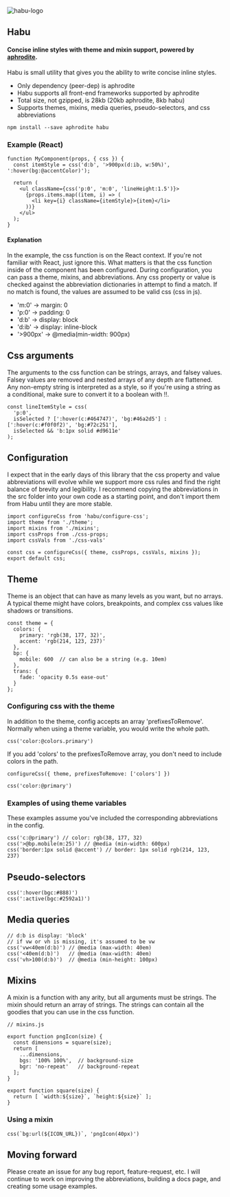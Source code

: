 ![habu-logo](https://cloud.githubusercontent.com/assets/8162640/22945227/772ed4ac-f2c1-11e6-8a17-e3735d2ec7f6.png)

## Habu

#### Concise inline styles with theme and mixin support, powered by [aphrodite](https://github.com/Khan/aphrodite).

Habu is small utility that gives you the ability to write concise inline styles.
* Only dependency (peer-dep) is aphrodite
* Habu supports all front-end frameworks supported by aphrodite
* Total size, not gzipped, is 28kb (20kb aphrodite, 8kb habu)
* Supports themes, mixins, media queries, pseudo-selectors, and css abbreviations

```
npm install --save aphrodite habu
```

### Example (React)
```
function MyComponent(props, { css }) {
  const itemStyle = css('d:b', '>900px(d:ib, w:50%)', ':hover(bg:@accentColor)');

  return (
    <ul className={css('p:0', 'm:0', 'lineHeight:1.5')}>
      {props.items.map((item, i) => (
        <li key={i} className={itemStyle}>{item}</li>  
      ))}
    </ul>
  );
}
```

#### Explanation
In the example, the css function is on the React context.  If you're not familiar with React, just ignore this.
What matters is that the css function inside of the component has been configured.
During configuration, you can pass a theme, mixins, and abbreviations.  Any css property or value is checked against
the abbreviation dictionaries in attempt to find a match.  If no match is found, the values are assumed to be valid css (css in js).

* 'm:0' -> margin: 0
* 'p:0' -> padding: 0
* 'd:b' -> display: block
* 'd:ib' -> display: inline-block
* '>900px' -> @media(min-width: 900px)


## Css arguments
The arguments to the css function can be strings, arrays, and falsey values.  Falsey values are removed and nested arrays of any depth are flattened.
Any non-empty string is interpreted as a style, so if you're using a string as a conditional, make sure to convert it to a boolean with !!.
```
const lineItemStyle = css(
  'p:0',
  isSelected ? [':hover(c:#464747)', 'bg:#46a2d5'] : [':hover(c:#f0f0f2)', 'bg:#72c251'],
  isSelected && 'b:1px solid #d9611e'
);
```

## Configuration
I expect that in the early days of this library that the css property and value abbreviations will evolve while we support more css rules and find the right balance of brevity and legibility.  I recommend copying the abbreviations in the src folder into your own code as a starting point, and don't import them from Habu until they are more stable.

```
import configureCss from 'habu/configure-css';
import theme from './theme';
import mixins from './mixins';
import cssProps from ./css-props;
import cssVals from './css-vals'

const css = configureCss({ theme, cssProps, cssVals, mixins });
export default css;
```

## Theme
Theme is an object that can have as many levels as you want, but no arrays.  A typical theme might have colors, breakpoints, and complex css values like shadows or transitions.
```
const theme = {
  colors: {
    primary: 'rgb(38, 177, 32)',
    accent: 'rgb(214, 123, 237)'
  },
  bp: {
    mobile: 600  // can also be a string (e.g. 10em)
  },
  trans: {
    fade: 'opacity 0.5s ease-out'
  }
};
```

### Configuring css with the theme
In addition to the theme, config accepts an array 'prefixesToRemove'.
Normally when using a theme variable, you would write the whole path.
```
css('color:@colors.primary')
```
If you add 'colors' to the prefixesToRemove array, you don't need to include colors in the path.

```
configureCss({ theme, prefixesToRemove: ['colors'] })
```

```
css('color:@primary')
```

### Examples of using theme variables
These examples assume you've included the corresponding abbreviations in the config.
```
css('c:@primary') // color: rgb(38, 177, 32)
css('>@bp.mobile(m:25)') // @media (min-width: 600px)
css('border:1px solid @accent') // border: 1px solid rgb(214, 123, 237)
```

## Pseudo-selectors
```
css(':hover(bgc:#888)')
css(':active(bgc:#2592a1)')
```

## Media queries
```
// d:b is display: 'block'
// if vw or vh is missing, it's assumed to be vw
css('vw<40em(d:b)') // @media (max-width: 40em)
css('<40em(d:b)')   // @media (max-width: 40em)
css('vh>100(d:b)')  // @media (min-height: 100px)
```

## Mixins
A mixin is a function with any arity, but all arguments must be strings.
The mixin should return an array of strings.  The strings can contain all the goodies that you can use in the css function.

```
// mixins.js

export function pngIcon(size) {
  const dimensions = square(size);
  return [
    ...dimensions,
    bgs: '100% 100%',  // background-size
    bgr: 'no-repeat'   // background-repeat
  ];
}

export function square(size) {
  return [ `width:${size}`, `height:${size}` ];
}
```

### Using a mixin
```
css(`bg:url(${ICON_URL})`, 'pngIcon(40px)')
```

## Moving forward

Please create an issue for any bug report, feature-request, etc.
I will continue to work on improving the abbreviations, building a docs page, and creating some usage examples.
